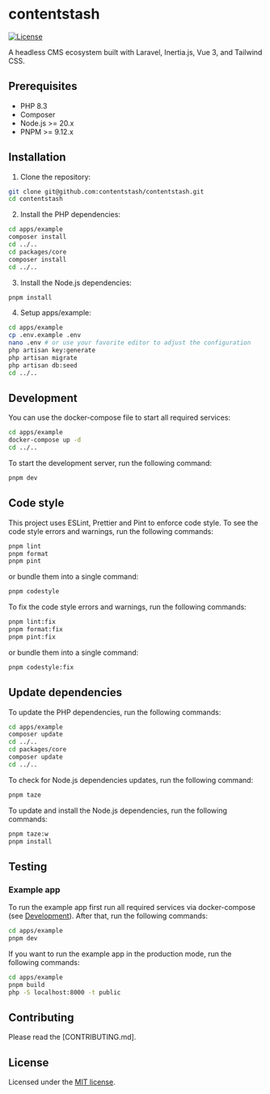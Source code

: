 # contentstash

[![License][license-src]][license-href]

A headless CMS ecosystem built with Laravel, Inertia.js, Vue 3, and Tailwind CSS.

## Prerequisites

- PHP 8.3
- Composer
- Node.js >= 20.x
- PNPM >= 9.12.x

## Installation

1. Clone the repository:

```sh
git clone git@github.com:contentstash/contentstash.git
cd contentstash
```

2. Install the PHP dependencies:

```sh
cd apps/example
composer install
cd ../..
cd packages/core
composer install
cd ../..
```

3. Install the Node.js dependencies:

```sh
pnpm install
```

4. Setup apps/example:

```sh
cd apps/example
cp .env.example .env
nano .env # or use your favorite editor to adjust the configuration
php artisan key:generate
php artisan migrate
php artisan db:seed
cd ../..
```

## Development

You can use the docker-compose file to start all required services:

```sh
cd apps/example
docker-compose up -d
cd ../..
```

To start the development server, run the following command:

```sh
pnpm dev
```

## Code style

This project uses ESLint, Prettier and Pint to enforce code style. To see the code style errors and warnings, run the following commands:

```sh
pnpm lint
pnpm format
pnpm pint
```

or bundle them into a single command:

```sh
pnpm codestyle
```

To fix the code style errors and warnings, run the following commands:

```sh
pnpm lint:fix
pnpm format:fix
pnpm pint:fix
```

or bundle them into a single command:

```sh
pnpm codestyle:fix
```

## Update dependencies

To update the PHP dependencies, run the following commands:

```sh
cd apps/example
composer update
cd ../..
cd packages/core
composer update
cd ../..
```

To check for Node.js dependencies updates, run the following command:

```sh
pnpm taze
```

To update and install the Node.js dependencies, run the following commands:

```sh
pnpm taze:w
pnpm install
```

## Testing

### Example app

To run the example app first run all required services via docker-compose (see [Development](#development)). After that, run the following commands:

```sh
cd apps/example
pnpm dev
```

If you want to run the example app in the production mode, run the following commands:

```sh
cd apps/example
pnpm build
php -S localhost:8000 -t public 
```

## Contributing

Please read the [CONTRIBUTING.md].

## License

Licensed under the [MIT license](https://github.com/contentstash/contentstash/blob/main/LICENSE).

<!-- Badges -->
[license-src]: https://img.shields.io/github/license/contentstash/contentstash?style=flat-square&logo=markdown&labelColor=000000&color=3EAA80
[license-href]: https://github.com/contentstash/contentstash/blob/main/LICENSE